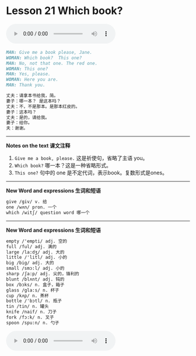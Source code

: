 # Lesson 21 Which book?

​<audio id="audio" controls="" loop="loop">
    <source id="mp3" src="https://online1.tingclass.net/lesson/shi0529/0000/16/21.mp3"> 
</audio>

```markdown
MAN: Give me a book please, Jane.
WOMAN: Which book?  This one?
MAN: No, not that one. The red one.
WOMAN: This one?
MAN: Yes, please.
WOMAN: Here you are.
MAN: Thank you.

丈夫：请拿本书给我，简。
妻子：哪一本？ 是这本吗？
丈夫：不，不是那本。是那本红皮的。
妻子：这本吗？
丈夫：是的，请给我。
妻子：给你。
夫：谢谢。
```

------------
**Notes on the text 课文注释**

1. `Give me a book, please.`  这是祈使句，省略了主语 you。
2. `Which book?` 哪一本？这是一种省略形式。
3. `This one?` 句中的 one 是不定代词，表示book。复数形式是ones。
------------
**New Word and expressions 生词和短语**
```markdown
give /giv/ v. 给	
one /wʌn/ pron. 一个
which /witʃ/ question word 哪一个
```

------------
**New Word and expressions 生词和短语**
```markdown
empty /'empti/ adj. 空的	
full /ful/ adj. 满的	
large /la:dʒ/ adj. 大的	
little /'litl/ adj. 小的	
big /big/ adj. 大的	
small /smɔ:l/ adj. 小的	
sharp /ʃa:p/ adj. 尖的，锋利的	
blunt /blʌnt/ adj. 钝的	
box /bɔks/ n. 盒子，箱子
glass /gla:s/ n. 杯子
cup /kʌp/ n. 茶杯
bottle /'bɔtl/ n. 瓶子
tin /tin/ n. 罐头
knife /naif/ n. 刀子
fork /fɔ:k/ n. 叉子
spoon /spu:n/ n. 勺子
```

​<audio id="audio" controls="" loop="loop">
    <source id="mp3" src="https://i.xiao84.com/en-nce/1mp3-en/lesson22.mp3">
</audio>